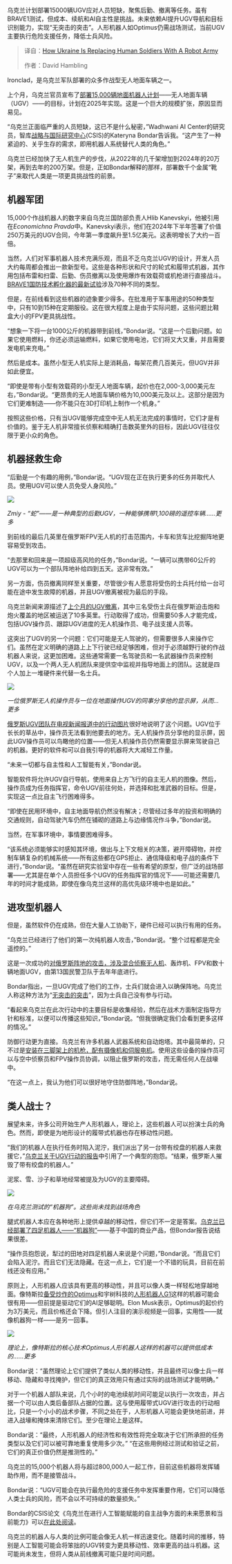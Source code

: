 <!--
title: 乌克兰如何用机器人军队取代人类士兵
cover: https://imageio.forbes.com/specials-images/imageserve/68011e959c4ac078cc472d1a/0x0.jpg?format=jpg&height=900&width=1600&fit=bounds
summary: 乌克兰计划部署15000辆UGV应对人员短缺，聚焦后勤、撤离等任务。虽有BRAVE1测试，但成本、续航和AI自主性是挑战。未来依赖AI提升UGV导航和目标识别能力，实现“无突击的突击”。人形机器人如Optimus仍需战场测试，当前UGV主要执行危险支援任务，降低士兵风险。
-->

乌克兰计划部署15000辆UGV应对人员短缺，聚焦后勤、撤离等任务。虽有BRAVE1测试，但成本、续航和AI自主性是挑战。未来依赖AI提升UGV导航和目标识别能力，实现“无突击的突击”。人形机器人如Optimus仍需战场测试，当前UGV主要执行危险支援任务，降低士兵风险。

> 译自：[How Ukraine Is Replacing Human Soldiers With A Robot Army](https://www.forbes.com/sites/davidhambling/2025/04/18/how-ukraine-is-replacing-human-soldiers-with-a-robot-army/)
> 
> 作者：David Hambling

Ironclad，是乌克兰军队部署的众多作战型无人地面车辆之一。

上个月，乌克兰官员宣布了[部署15,000辆地面机器人计划](https://united24media.com/latest-news/ukraine-plans-to-deploy-15000-combat-robots-to-the-frontline-in-2025-7200)——无人地面车辆（UGV）——的目标，计划在2025年实现。这是一个巨大的规模扩张，原因显而易见。

“乌克兰正面临严重的人员短缺，这已不是什么秘密，”Wadhwani AI Center的研究员，智库[战略与国际研究中心](https://www.csis.org/)(CSIS)的Kateryna Bondar告诉我。“这产生了一种紧迫的、关乎生存的需求，即用机器人系统替代人类的角色。”

乌克兰已经加快了无人机生产的步伐，从2022年的几千架增加到2024年的20万架，再到去年的200万架。但是，正如Bondar解释的那样，部署数千个金属“靴子”来取代人类是一项更具挑战性的前景。

## 机器军团

15,000个作战机器人的数字来自乌克兰国防部负责人Hlib Kanevskyi，他被引用在*Economichna Pravda*中。Kanevskyi表示，他们在2024年下半年签署了价值250万美元的UGV合同，今年第一季度飙升至1.5亿美元。这表明增长了大约一百倍。

当然，人们对军事机器人技术充满乐观，而且不乏乌克兰UGV的设计，开发人员大约每周都会推出一款新型号。这些是各种形状和尺寸的轮式和履带式机器，其作用包括布雷和扫雷、后勤、伤员撤离以及使用爆炸有效载荷或机枪进行直接战斗。[BRAVE1国防技术孵化器的最新试验](https://www.linkedin.com/posts/brave1ukraine_ukraine-conducts-largest-ground-drone-test-activity-7317554245627498496-uG6R/?utm_medium=ios_app&rcm=ACoAAAHl3_MBpfh2oh7Db2X5hVrFD5Xix0UevZE&utm_source=social_share_send&utm_campaign=mail)涉及70种不同的类型。

但是，在前线看到这些机器的迹象要少得多。在批准用于军事用途的50种类型中，只有10到15种在定期服役。这在很大程度上是由于实际问题，这些问题比鞋盒大小的FPV更具挑战性。

“想象一下将一台1000公斤的机器带到前线，”Bondar说。“这是一个后勤问题。如果它使用燃料，你还必须运输燃料，如果它使用电池，它们将又大又重，并且需要发电机来充电。”

然后是成本。虽然小型无人机实际上是消耗品，每架花费几百美元，但UGV并非如此便宜。

“即使是带有小型有效载荷的小型无人地面车辆，起价也在2,000-3,000美元左右，”Bondar说。“更昂贵的无人地面车辆价格为10,000美元及以上。这部分是因为它们更难制造——你不能只在3D打印机上制作一个机身。”

按照这些价格，只有当UGV能够完成空中无人机无法完成的事情时，它们才是有价值的。鉴于无人机非常擅长侦察和精确打击数英里外的目标，因此UGV往往仅限于更小众的角色。

## 机器拯救生命

“后勤是一个有趣的用例，”Bondar说。“UGV现在正在执行更多的任务并取代人员。使用UGV可以使人员免受人身风险。”

![](https://imageio.forbes.com/specials-images/imageserve/68011f49f464ab5cc61f9438/ZMly1/960x0.jpg?format=jpg&width=1440)

*Zmiy - “蛇”——是一种典型的后勤UGV，一种能够携带1,100磅的遥控车辆……更多*

到前线的最后几英里在俄罗斯FPV无人机的打击范围内，卡车和货车比挖掘阵地更容易受到攻击。

“去那里和回来是一项超级高风险的任务，”Bondar说。“一辆可以携带60公斤的UGV可以为一个部队阵地补给四到五天。这非常有效。”

另一方面，伤员撤离同样至关重要，尽管很少有人愿意将受伤的士兵托付给一台可能在途中发生故障的机器，并且UGV撤离被视为最后的手段。

乌克兰新闻来源描述了[上个月的UGV撤离](https://x.com/RALee85/status/1907452114810396835)，其中三名受伤士兵在俄罗斯迫击炮和炮火覆盖的地区被运送了10多英里。行动取得了成功，但需要50多人才能完成，包括UGV操作员、跟踪UGV进度的无人机操作员、电子战支援人员等。

这突出了UGV的另一个问题：它们可能是无人驾驶的，但需要很多人来操作它们。虽然在定义明确的道路上上下行驶已经足够困难，但对于必须越野行驶的作战机器人来说，这更加困难。这些通常需要一名驾驶员和一名武器操作员来控制UGV，以及一个两人无人机团队来提供空中监视并指导地面上的团队。这就是四个人加上一堆硬件来代替一名士兵。

![](https://imageio.forbes.com/specials-images/imageserve/6801209eb4744e662c68e413/UGV-navigation-with-UAV/960x0.jpg?format=jpg&width=1440)

*一位俄罗斯无人机操作员与一位在地面操作UGV的同事分享他的显示屏，从而... 更多*

[俄罗斯UGV团队在电视新闻报道中的行动图片](https://x.com/sambendett/status/1910259696310644904)很好地说明了这个问题。UGV位于长长的草丛中，操作员无法看到他要去的地方。无人机操作员分享他的显示屏，因此UGV操作员可以鸟瞰他的位置——但无人机操作员仍然需要显示屏来驾驶自己的机器。更好的软件和可以自我引导的机器将大大减轻工作量。

“未来一切都与自主性和人工智能有关，”Bondar说。

智能软件将允许UGV自行导航，使用来自上方飞行的自主无人机的图像。然后，操作员成为任务指挥官，命令UGV前往何处，并选择和批准武器的目标。但是，实现这一点比自主飞行困难得多。

“即使在民用环境中，自主地面导航仍然没有解决；尽管经过多年的投资和明确的交通规则，自动驾驶汽车仍然在铺砌的道路上与边缘情况作斗争，”Bondar说。

当然，在军事环境中，事情要困难得多。

“该系统必须能够实时感知其环境，做出与上下文相关的决策，避开障碍物，并控制车辆复杂的机械系统——所有这些都在GPS拒止、通信降级和电子战的条件下进行，”Bondar说。“虽然在研究实验室中存在一些有希望的原型，但广泛的战场部署——尤其是在单个人员担任多个UGV的任务指挥官的情况下——可能还需要几年的时间才能成熟，即使在像乌克兰这样的高优先级环境中也是如此。”

## 进攻型机器人

但是，虽然软件仍在成熟，但在大量人工协助下，硬件已经可以执行有用的任务。

“乌克兰已经进行了他们的第一次纯机器人攻击，”Bondar说。“整个过程都是完全遥控的。”

这是一次成功的[对俄罗斯阵地的攻击，涉及混合侦察无人机](https://armyinform.com.ua/2024/12/20/psyhichna-ataka-droyidiv-na-harkivshhyni-v-ataku-pishla-rota-ukrayinskyh-robotiv/)、轰炸机、FPV和数十辆地面UGV，由第13国民警卫队于去年年底进行。

Bondar指出，一旦UGV完成了他们的工作，士兵们就会进入以确保阵地。乌克兰人称这种方法为“[无突击的突击](https://x.com/Cyrusontherun/status/1912029375521763674)”，因为士兵自己没有参与行动。

“看起来乌克兰在此次行动中的主要目标是收集经验，然后在战术方面制定指导方针和标准，以便可以传播这些知识，”Bondar说。“但我很确定我们会看到更多这样的情况。”

防御行动更为直接。乌克兰有许多机器人武器系统和自动炮塔。其中最简单的，只不过是[安装在三脚架上的机枪，配有摄像机和伺服电机](https://militarnyi.com/en/news/ukrainian-ministry-of-defense-contracts-wolly-remote-weapon-systems/)。使用这些设备的操作员可以与空中侦察员和FPV操作员协调，以阻止俄罗斯的攻击，而无需任何人在战壕中。

“在这一点上，我认为他们可以很好地守住防御阵地，”Bondar说。

## 类人战士？

展望未来，许多公司开始生产人形机器人，理论上，这些机器人可以扮演士兵的角色。然而，即使是为地形设计的履带式机器也存在移动性问题。

“我们的机器人在执行任务时陷入泥泞，我们派出了另一台带有绞盘的机器人来救援它，”[乌克兰关于UGV行动的报告](https://epravda-com-ua.translate.goog/oborona/roboti-u-viysku-chi-zmozhut-nazemni-droni-zaminiti-lyudey-804932/?_x_tr_sl=uk&_x_tr_tl=en&_x_tr_hl=en&_x_tr_pto=wapp)中引用了一个典型的抱怨。“结果，俄罗斯人摧毁了带有绞盘的机器人。”

泥浆、雪、沙子和草地经常被提及为UGV的主要障碍。

![](https://imageio.forbes.com/specials-images/imageserve/680123281f1d225c95021490/UKRAINE-RUSSIA-CONFLICT-WAR/960x0.jpg?format=jpg&width=1440)

*在乌克兰测试的“机器狗”。这些尚未找到战场角色*

腿式机器人本应在各种地形上提供卓越的移动性，但它们不一定是答案。[乌克兰已经部署了四足机器人——“机器狗”](https://www.forbes.com/sites/davidhambling/2024/08/16/what-we-know-about-ukraines-army-of-robot-dogs/)——基于中国的商业产品，但Bondar报告说结果很差。

“操作员抱怨说，犁过的田地对四足机器人来说是个问题，”Bondar说。“而且它们会陷入泥泞。而且它们无法隐藏。在这一点上，它们是一个不错的玩具，目前在前线还没有应用。”

原则上，人形机器人应该具有更高的移动性，并且可以像人类一样轻松地穿越地面。像特斯拉[备受炒作的Optimus](https://robotsguide.com/robots/optimus)和宇树科技的[人形机器人G1](https://www.unitree.com/g1/)这样的机器可能会很有用——但前提是驱动它们的AI足够聪明。Elon Musk表示，Optimus的起价约为3万美元，而且价格还会下降。但引人注目的演示视频是一回事，实用性——就像机器狗一样——是另一回事。

![](https://imageio.forbes.com/specials-images/imageserve/6801236e829ca23bd3997e17/Tesla-s-Humanoid-Robot-And-Cybertruck-at-the-Bund-Conference-in-Shanghai/960x0.jpg?format=jpg&width=1440)

*理论上，像特斯拉的核心技术Optimus人形机器人这样的机器可以提供低成本的……更多*

Bondar说：“虽然理论上它们提供了类似人类的移动性，并且最终可以像士兵一样移动、隐藏和寻找掩护，但它们的真正效用只有通过实际的战场测试才能明确。”

对于一个机器人部队来说，几个小时的电池续航时间可能足以执行一次攻击，并占据一个可以由人类后备部队占据的位置。这与使用履带式UGV进行攻击的行动相比，只是一个小小的战术步骤，不同之处在于，人形机器人可能会更快地前进，并进入战壕和掩体来清除它们。至少在理论上是这样。

Bondar说：“最终，人形机器人的经济性和有效性将完全取决于它们所承担的任务类型以及它们可以被可靠地重复使用多少次。” “在这些用例经过测试和验证之前，它们的真正价值仍然是推测性的。”

乌克兰的15,000个机器人将与超过800,000人一起工作，目前这些机器将发挥辅助作用，而不是接管战斗。

Bondar说：“UGV可能会在执行最危险的支援任务中发挥重要作用，它们可以降低人类士兵的风险，而不会以不可持续的数量损失。”

Bondar的CSIS论文《乌克兰在进行人工智能赋能的自主战争方面的未来愿景和当前能力》可以[在此处阅读](https://www.csis.org/analysis/ukraines-future-vision-and-current-capabilities-waging-ai-enabled-autonomous-warfare)。

乌克兰的机器人与人类的比例可能会像无人机一样迅速变化。随着时间的推移，特别是人工智能可能会将笨拙的UGV转变为更具移动性、效率更高的战斗机器。这可能尚未发生，但将人类从前线撤离可能只是时间问题。